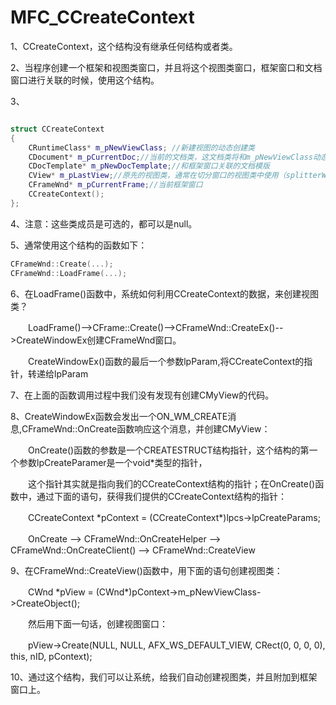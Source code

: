 # MFC\_CCreateContext

1、CCreateContext，这个结构没有继承任何结构或者类。

2、当程序创建一个框架和视图类窗口，并且将这个视图类窗口，框架窗口和文档窗口进行关联的时候，使用这个结构。

3、

```cpp

struct CCreateContext  
{
    CRuntimeClass* m_pNewViewClass; //新建视图的动态创建类
    CDocument* m_pCurrentDoc;//当前的文档类，这文档类将和m_pNewViewClass动态创建类创建的视图类关联
    CDocTemplate* m_pNewDocTemplate;//和框架窗口关联的文档模版
    CView* m_pLastView;//原先的视图类，通常在切分窗口的视图类中使用（splitterWnd）
    CFrameWnd* m_pCurrentFrame;//当前框架窗口
    CCreateContext();
};
```

4、注意：这些类成员是可选的，都可以是null。

5、通常使用这个结构的函数如下：

```cpp
CFrameWnd::Create(...);
CFrameWnd::LoadFrame(...);
```

6、在LoadFrame()函数中，系统如何利用CCreateContext的数据，来创建视图类？

　　LoadFrame()-->CFrame::Create()-->CFrameWnd::CreateEx()-->CreateWindowEx创建CFrameWnd窗口。

　　CreateWindowEx()函数的最后一个参数lpParam,将CCreateContext的指针，转递给lpParam

7、在上面的函数调用过程中我们没有发现有创建CMyView的代码。

8、CreateWindowEx函数会发出一个ON\_WM\_CREATE消息,CFrameWnd::OnCreate函数响应这个消息，并创建CMyView：

　　OnCreate()函数的参数是一个CREATESTRUCT结构指针，这个结构的第一个参数lpCreateParamer是一个void\*类型的指针，

　　这个指针其实就是指向我们的CCreateContext结构的指针；在OnCreate()函数中，通过下面的语句，获得我们提供的CCreateContext结构的指针：

　　CCreateContext \*pContext = (CCreateContext\*)lpcs->lpCreateParams;

　　OnCreate --> CFrameWnd::OnCreateHelper --> CFrameWnd::OnCreateClient() --> CFrameWnd::CreateView

9、在CFrameWnd::CreateView()函数中，用下面的语句创建视图类：

　　CWnd \*pView = (CWnd\*)pContext->m\_pNewViewClass->CreateObject();

　　然后用下面一句话，创建视图窗口：

　　pView->Create(NULL, NULL, AFX\_WS\_DEFAULT\_VIEW, CRect(0, 0, 0, 0), this, nID, pContext);

10、通过这个结构，我们可以让系统，给我们自动创建视图类，并且附加到框架窗口上。